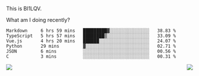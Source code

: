 This is BI1LQV.

What am I doing recently?

<!--START_SECTION:waka-->

```text
Markdown     6 hrs 59 mins   █████████▓░░░░░░░░░░░░░░░   38.83 %
TypeScript   5 hrs 57 mins   ████████▒░░░░░░░░░░░░░░░░   33.09 %
Vue.js       4 hrs 20 mins   ██████░░░░░░░░░░░░░░░░░░░   24.07 %
Python       29 mins         ▓░░░░░░░░░░░░░░░░░░░░░░░░   02.71 %
JSON         6 mins          ░░░░░░░░░░░░░░░░░░░░░░░░░   00.56 %
C            3 mins          ░░░░░░░░░░░░░░░░░░░░░░░░░   00.31 %
```

<!--END_SECTION:waka-->
<img align="right" src="https://github-readme-stats.vercel.app/api?username=bi1lqv&show_icons=true&count_private=true">

<img src="https://metrics.lecoq.io/bi1lqv?template=classic&base.activity=0&base.community=0&base.repositories=0&base.metadata=0&isocalendar=1&base=header%2C%20activity%2C%20community%2C%20repositories%2C%20metadata&base.indepth=false&base.hireable=false&isocalendar=false&isocalendar.duration=full-year&config.timezone=Asia%2FShanghai">
